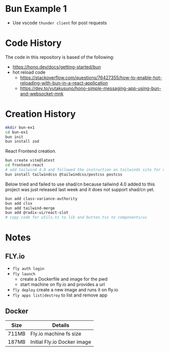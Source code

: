 # Bun Example 1

- Use vscode `thunder client` for post requests

# Code History

The code in this repository is based of the following:

- https://hono.dev/docs/getting-started/bun
- hot reload code
  - https://stackoverflow.com/questions/76427355/how-to-enable-hot-reloading-with-bun-in-a-react-application
  - https://dev.to/yutakusuno/hono-simple-messaging-app-using-bun-and-websocket-mnk

# Creation History

```bash
mkdir bun-ex1
cd bun-ex1
bun init
bun install zod
```

React Frontend creation.

```bash
bun create vite@latest
cd frontend-react
# add tailwind 4.0 and followed the instruction on tailwinds site for vite.
bun install tailwindcss @tailwindcss/postcss postcss
```

Below tried and failed to use shad/cn because tailwind 4.0 added to
this project was just released last week and it does not support shad/cn yet.

```bash
bun add class-variance-authority
bun add clsx
bun add tailwind-merge
bun add @radix-ui/react-slot
# copy code for utils.ts to lib and button.tsx to components/ui
```

# Notes

## FLY.io

- `fly auth login`
- `fly launch`
  - create a Dockerfile and image for the pwd
  - start machine on fly.io and provides a url
- `fly deploy` create a new image and runs it on fly.io
- `fly apps list|destroy` to list and remove app

## Docker

| Size  | Details                     |
| ----- | --------------------------- |
| 711MB | Fly.io machine fs size      |
| 187MB | Initial Fly.io Docker image |
